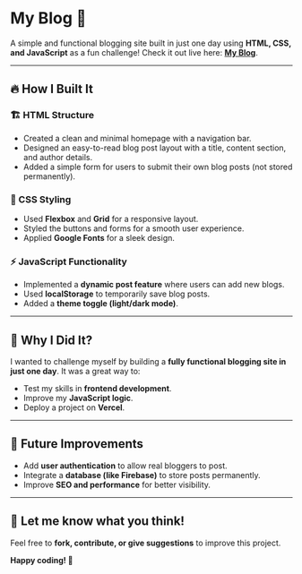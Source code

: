 # My Blog 🚀

A simple and functional blogging site built in just one day using **HTML, CSS, and JavaScript** as a fun challenge! Check it out live here: **[My Blog](#)**.

---

## 🔥 How I Built It

### 🏗️ HTML Structure
- Created a clean and minimal homepage with a navigation bar.
- Designed an easy-to-read blog post layout with a title, content section, and author details.
- Added a simple form for users to submit their own blog posts (not stored permanently).

### 🎨 CSS Styling
- Used **Flexbox** and **Grid** for a responsive layout.
- Styled the buttons and forms for a smooth user experience.
- Applied **Google Fonts** for a sleek design.

### ⚡ JavaScript Functionality
- Implemented a **dynamic post feature** where users can add new blogs.
- Used **localStorage** to temporarily save blog posts.
- Added a **theme toggle (light/dark mode)**.

---

## 🤔 Why I Did It?
I wanted to challenge myself by building a **fully functional blogging site in just one day**. It was a great way to:
- Test my skills in **frontend development**.
- Improve my **JavaScript logic**.
- Deploy a project on **Vercel**.

---

## 🚀 Future Improvements
- Add **user authentication** to allow real bloggers to post.
- Integrate a **database (like Firebase)** to store posts permanently.
- Improve **SEO and performance** for better visibility.

---

## 🎉 Let me know what you think!
Feel free to **fork, contribute, or give suggestions** to improve this project.

**Happy coding! 🚀**

